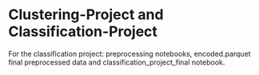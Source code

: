 # Clustering-Project and Classification-Project

For the classification project: preprocessing notebooks, encoded.parquet final preprocessed data and classification_project_final notebook. 
